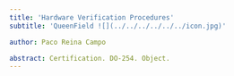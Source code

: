 ```yaml
---
title: 'Hardware Verification Procedures'
subtitle: 'QueenField ![](../../../../../../icon.jpg)'

author: Paco Reina Campo

abstract: Certification. DO-254. Object.
---
```

